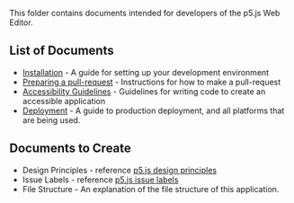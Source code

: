 This folder contains documents intended for developers of the p5.js Web Editor. 

## List of Documents
* [Installation](https://github.com/processing/p5.js-web-editor/blob/master/developer_docs/installation.md) - A guide for setting up your development environment
* [Preparing a pull-request](https://github.com/processing/p5.js/blob/master/developer_docs/preparing_a_pull_request.md) - Instructions for how to make a pull-request
* [Accessibility Guidelines](https://github.com/processing/p5.js-web-editor/blob/master/developer_docs/accessibility.md) - Guidelines for writing code to create an accessible application
* [Deployment](https://github.com/processing/p5.js-web-editor/blob/master/developer_docs/deployment.md) - A guide to production deployment, and all platforms that are being used.

## Documents to Create
* Design Principles - reference [p5.js design principles](https://github.com/processing/p5.js/edit/master/developer_docs/design_principles.md)
* Issue Labels - reference [p5.js issue labels](https://github.com/processing/p5.js/blob/master/developer_docs/issue_labels.md)
* File Structure - An explanation of the file structure of this application.